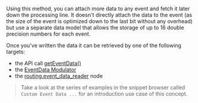 Using this method, you can attach more data to any event and fetch it later down the processing line. It doesn't directly attach the data to the event (as the size of the event is optimized down to the last bit without any overhead) but use a separate data model that allows the storage of up to 16 double precision numbers for each event.

Once you've written the data it can be retrieved by one of the following targets:

- the API call [getEventData()](/scripting/scripting-api/globalroutingmanager#geteventdata)
- the [EventData Modulator ](/hise-modules/modulators/voice-start-modulators/list/eventdatamodulator) 
- the [routing.event_data_reader](/scriptnode/list/routing/event_data_reader) node

> Take a look at the series of examples in the snippet browser called `Custom Event Data ...` for an introduction use case of this concept.
